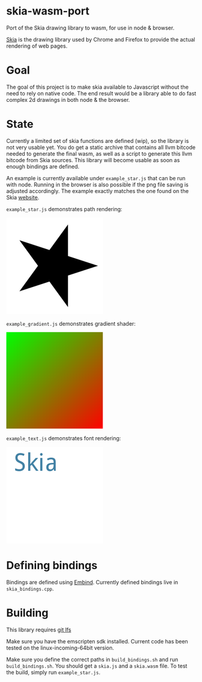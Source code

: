# skia-wasm-port
Port of the Skia drawing library to wasm, for use in node &amp; browser.

[Skia](https://skia.org/) is the drawing library used by Chrome and Firefox to provide the actual rendering of web pages.

# Goal
The goal of this project is to make skia available to Javascript without the need to rely on native code.
The end result would be a library able to do fast complex 2d drawings in both node & the browser.

# State
Currently a limited set of skia functions are defined (wip), so the library is not very usable yet. You do get a
static archive that contains all llvm bitcode needed to generate the final wasm, as well as a script to generate this
llvm bitcode from Skia sources. This library will become usable as soon as enough bindings are defined.

An example is currently available under `example_star.js` that can be run with node. Running in the
browser is also possible if the png file saving is adjusted accordingly. The example exactly matches the one found
on the Skia [website](https://skia.org/user/api/creating_skcanvas).

`example_star.js` demonstrates path rendering:

![alt text](https://raw.githubusercontent.com/Zubnix/skia-wasm-port/master/out_star.png)

`example_gradient.js` demonstrates gradient shader:

![alt text](https://raw.githubusercontent.com/Zubnix/skia-wasm-port/master/out_gradient.png)

`example_text.js` demonstrates font rendering:

![alt text](https://raw.githubusercontent.com/Zubnix/skia-wasm-port/master/out_text.png)

# Defining bindings
Bindings are defined using [Embind](https://kripken.github.io/emscripten-site/docs/porting/connecting_cpp_and_javascript/embind.html).
Currently defined bindings live in `skia_bindings.cpp`.

# Building
This library requires [git lfs](https://git-lfs.github.com/)

Make sure you have the emscripten sdk installed. Current code has been tested on the linux-incoming-64bit version.

Make sure you define the correct paths in `build_bindings.sh` and run `build_bindings.sh`. You should get a `skia.js` 
and a `skia.wasm` file. To test the build, simply run `example_star.js`.
